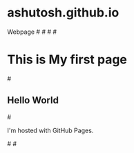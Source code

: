 # ashutosh.github.io
Webpage
#<!DOCTYPE html>
#<html>
#<body>
#<h1>This is My first page</h1>
#<h2>Hello World</h2>
#<p>I'm hosted with GitHub Pages.</p>
#</body>
#</html>
